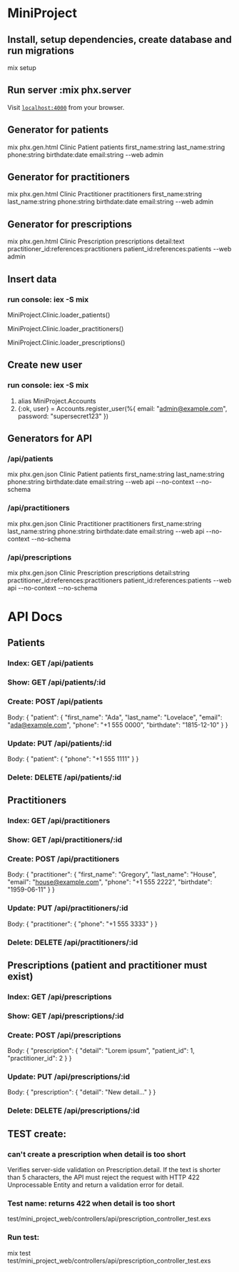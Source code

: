 # MiniProject


## Install, setup dependencies, create database and run migrations
  mix setup

## Run server :mix phx.server
  Visit [`localhost:4000`](http://localhost:4000) from your browser.

## Generator for patients
  mix phx.gen.html Clinic Patient patients first_name:string last_name:string phone:string birthdate:date email:string --web admin

## Generator for practitioners
  mix phx.gen.html Clinic Practitioner practitioners first_name:string last_name:string phone:string birthdate:date email:string --web admin

## Generator for prescriptions
  mix phx.gen.html Clinic Prescription prescriptions detail:text practitioner_id:references:practitioners patient_id:references:patients --web admin

## Insert data
### run console: iex -S mix
  MiniProject.Clinic.loader_patients()
  
  MiniProject.Clinic.loader_practitioners()
  
  MiniProject.Clinic.loader_prescriptions()

## Create new user
### run console: iex -S mix
  1. alias MiniProject.Accounts
  2. {:ok, user} =
      Accounts.register_user(%{
        email: "admin@example.com",
        password: "supersecret123"
     })

## Generators for API
### /api/patients
  mix phx.gen.json Clinic Patient patients first_name:string last_name:string phone:string birthdate:date email:string --web api --no-context --no-schema

### /api/practitioners
  mix phx.gen.json Clinic Practitioner practitioners first_name:string last_name:string phone:string birthdate:date email:string --web api --no-context --no-schema

### /api/prescriptions
  mix phx.gen.json Clinic Prescription prescriptions detail:string practitioner_id:references:practitioners patient_id:references:patients --web api --no-context --no-schema

# API Docs

## Patients
### Index: GET /api/patients
### Show: GET /api/patients/:id
### Create: POST /api/patients
  Body:
  {
    "patient": {
      "first_name": "Ada",
      "last_name": "Lovelace",
      "email": "ada@example.com",
      "phone": "+1 555 0000",
      "birthdate": "1815-12-10"
    }
  }

### Update: PUT /api/patients/:id
  Body:
  { "patient": { "phone": "+1 555 1111" } }

### Delete: DELETE /api/patients/:id

## Practitioners
### Index: GET /api/practitioners
### Show: GET /api/practitioners/:id
### Create: POST /api/practitioners
  Body:
  {
    "practitioner": {
      "first_name": "Gregory",
      "last_name": "House",
      "email": "house@example.com",
      "phone": "+1 555 2222",
      "birthdate": "1959-06-11"
    }
  }

### Update: PUT /api/practitioners/:id
  Body:
  { "practitioner": { "phone": "+1 555 3333" } }

### Delete: DELETE /api/practitioners/:id

## Prescriptions (patient and practitioner must exist)
### Index: GET /api/prescriptions
### Show: GET /api/prescriptions/:id
### Create: POST /api/prescriptions
Body:
{
  "prescription": {
    "detail": "Lorem ipsum",
    "patient_id": 1,
    "practitioner_id": 2
  }
}

### Update: PUT /api/prescriptions/:id
  Body:
  { "prescription": { "detail": "New detail..." } }

### Delete: DELETE /api/prescriptions/:id


## TEST create: 
### can't create a prescription when detail is too short
Verifies server-side validation on Prescription.detail. If the text is shorter than 5 characters, the API must reject the request with HTTP 422 Unprocessable Entity and return a validation error for detail.

### Test name: returns 422 when detail is too short
  test/mini_project_web/controllers/api/prescription_controller_test.exs

### Run test:
  mix test test/mini_project_web/controllers/api/prescription_controller_test.exs
